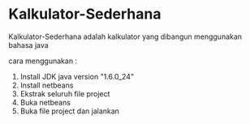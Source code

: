# Kalkulator-Sederhana
Kalkulator-Sederhana adalah kalkulator yang dibangun menggunakan bahasa java

cara menggunakan :

1. Install JDK java version "1.6.0_24"
2. Install netbeans
3. Ekstrak seluruh file project
4. Buka netbeans
5. Buka file project dan jalankan

